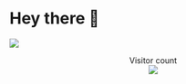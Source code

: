 # Hey there :wave:

<img src="https://blog.hubspot.com/hs-fs/hubfs/Smiling%20Leo%20Perfect%20GIF.gif?width=595&height=400&name=Smiling%20Leo%20Perfect%20GIF.gif">

<p align="center"> 
  Visitor count<br>
  <img src="https://profile-counter.glitch.me/sagar-viradiya/count.svg"/>
</p>




